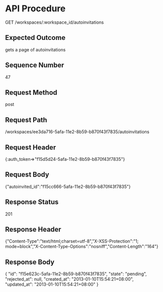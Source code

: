 # API Procedure
GET /workspaces/:workspace_id/autoinvitations
## Expected Outcome
gets a page of autoinvitations
## Sequence Number
47
## Request Method
post
## Request Path
/workspaces/ee3da716-5afa-11e2-8b59-b870f43f7835/autoinvitations
## Request Header
{:auth_token=>"f15d5d24-5afa-11e2-8b59-b870f43f7835"}
## Request Body
{"autoinvited_id":"f15cc666-5afa-11e2-8b59-b870f43f7835"}

## Response Status
201
## Response Header
{"Content-Type":"text/html;charset=utf-8","X-XSS-Protection":"1; mode=block","X-Content-Type-Options":"nosniff","Content-Length":"164"}

## Response Body
{
  "id": "f15e623c-5afa-11e2-8b59-b870f43f7835",
  "state": "pending",
  "rejected_at": null,
  "created_at": "2013-01-10T15:54:21+08:00",
  "updated_at": "2013-01-10T15:54:21+08:00"
}
